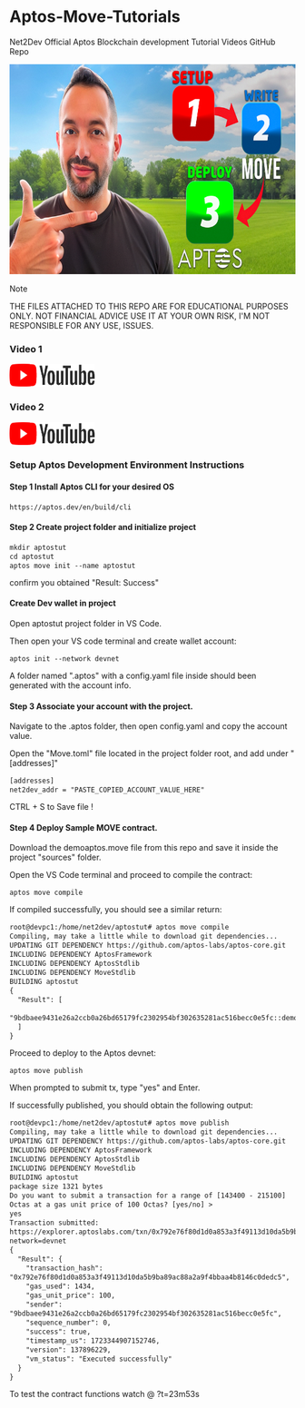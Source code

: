 # Aptos-Move-Tutorials
Net2Dev Official Aptos Blockchain development Tutorial Videos GitHub Repo

<img src="https://raw.githubusercontent.com/net2devcrypto/misc/main/aptosthumb-2.png" width="650" height="370"> 

> [!NOTE]  
> THE FILES ATTACHED TO THIS REPO ARE FOR EDUCATIONAL PURPOSES ONLY.
> NOT FINANCIAL ADVICE
> USE IT AT YOUR OWN RISK, I'M NOT RESPONSIBLE FOR ANY USE, ISSUES.

<h3>Video 1</h3>

<a href="https://youtu.be/7qXZIKrQKTE" target="_blank"><img src="https://github.com/net2devcrypto/misc/blob/main/ytlogo2.png" width="150" height="40"></a>

<h3>Video 2</h3>

<a href="" target="_blank"><img src="https://github.com/net2devcrypto/misc/blob/main/ytlogo2.png" width="150" height="40"></a>

<h3>Setup Aptos Development Environment Instructions</h3>

<h4>Step 1 Install Aptos CLI for your desired OS</h4>

```shell
https://aptos.dev/en/build/cli
```

<h4>Step 2 Create project folder and initialize project</h4>

```shell
mkdir aptostut
cd aptostut
aptos move init --name aptostut
```

confirm you obtained "Result: Success"

<h4>Create Dev wallet in project</h4>

Open aptostut project folder in VS Code.

Then open your VS code terminal and create wallet account:

```shell
aptos init --network devnet
```

A folder named ".aptos" with a config.yaml file inside should been generated with the account info.

<h4>Step 3 Associate your account with the project.</h4>

Navigate to the .aptos folder, then open config.yaml and copy the account value.

Open the "Move.toml" file located in the project folder root, and add under "[addresses]"

```shell
[addresses]
net2dev_addr = "PASTE_COPIED_ACCOUNT_VALUE_HERE"
```

CTRL + S to Save file !

<h4>Step 4 Deploy Sample MOVE contract.</h4>

Download the demoaptos.move file from this repo and save it inside the project "sources" folder.

Open the VS Code terminal and proceed to compile the contract:

```shell
aptos move compile
```

If compiled successfully, you should see a similar return:

```shell
root@devpc1:/home/net2dev/aptostut# aptos move compile
Compiling, may take a little while to download git dependencies...
UPDATING GIT DEPENDENCY https://github.com/aptos-labs/aptos-core.git
INCLUDING DEPENDENCY AptosFramework
INCLUDING DEPENDENCY AptosStdlib
INCLUDING DEPENDENCY MoveStdlib
BUILDING aptostut
{
  "Result": [
    "9bdbaee9431e26a2ccb0a26bd65179fc2302954bf302635281ac516becc0e5fc::demoaptos"
  ]
}
```

Proceed to deploy to the Aptos devnet: 

```shell
aptos move publish
```

When prompted to submit tx, type "yes" and Enter.

If successfully published, you should obtain the following output:

```shell
root@devpc1:/home/net2dev/aptostut# aptos move publish
Compiling, may take a little while to download git dependencies...
UPDATING GIT DEPENDENCY https://github.com/aptos-labs/aptos-core.git
INCLUDING DEPENDENCY AptosFramework
INCLUDING DEPENDENCY AptosStdlib
INCLUDING DEPENDENCY MoveStdlib
BUILDING aptostut
package size 1321 bytes
Do you want to submit a transaction for a range of [143400 - 215100] Octas at a gas unit price of 100 Octas? [yes/no] >
yes
Transaction submitted: https://explorer.aptoslabs.com/txn/0x792e76f80d1d0a853a3f49113d10da5b9ba89ac88a2a9f4bbaa4b8146c0dedc5?network=devnet
{
  "Result": {
    "transaction_hash": "0x792e76f80d1d0a853a3f49113d10da5b9ba89ac88a2a9f4bbaa4b8146c0dedc5",
    "gas_used": 1434,
    "gas_unit_price": 100,
    "sender": "9bdbaee9431e26a2ccb0a26bd65179fc2302954bf302635281ac516becc0e5fc",
    "sequence_number": 0,
    "success": true,
    "timestamp_us": 1723344907152746,
    "version": 137896229,
    "vm_status": "Executed successfully"
  }
}
```

To test the contract functions watch @ ?t=23m53s
